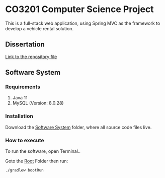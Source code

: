 # CO3201 Computer Science Project
This is a full-stack web application, using Spring MVC as the framework to develop a vehicle rental solution. 

## Dissertation

[Link to the repository file](/Dissertation)

## Software System

### Requirements
   1. Java 11
   2. MySQL (Version: 8.0.28)

### Installation
Download the [Software System](/Software%20System) folder, where all source code files live.

### How to execute
To run the software, open Terminal..

Goto the [Root](/Software%20System) Folder then run: 

```bash
./gradlew bootRun
```

